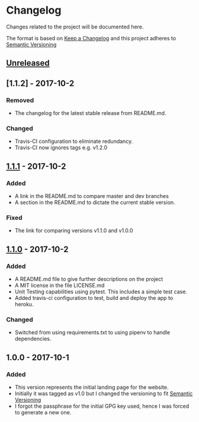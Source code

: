 # Changelog
Changes related to the project will be documented here.

The format is based on [Keep a Changelog](http://keepachangelog.com/en/1.0.0/)
and this project adheres to [Semantic Versioning](http://semver.org/spec/v2.0.0.html)

## [Unreleased]

## [1.1.2] - 2017-10-2
### Removed
- The changelog for the latest stable release from README.md.

### Changed
- Travis-CI configuration to eliminate redundancy.
- Travis-CI now ignores tags e.g. v1.2.0

## [1.1.1] - 2017-10-2
### Added
- A link in the README.md to compare master and dev branches
- A section in the README.md to dictate the current stable version.

### Fixed
- The link for comparing versions v1.1.0 and v1.0.0

## [1.1.0] - 2017-10-2
### Added
- A README.md file to give further descriptions on the project
- A MIT license in the file LICENSE.md
- Unit Testing capabilities using pytest. This includes a simple
  test case.
- Added travis-ci configuration to test, build and deploy the app
  to heroku.

### Changed
- Switched from using requirements.txt to using pipenv to handle dependencies.

## 1.0.0 - 2017-10-1
### Added
- This version represents the initial landing page for the website.
- Initially it was tagged as v1.0 but I changed the versioning to fit
  [Semantic Versioning](http://semver.org/spec/v2.0.0.html)
- I forgot the passphrase for the initial GPG key used, hence I was forced to
  generate a new one.

[Unreleased]: https://github.com/vickz84259/personal_website/compare/master...dev
[1.1.1]: https://github.com/vickz84259/personal_website/compare/v1.1.0...v1.1.1
[1.1.0]: https://github.com/vickz84259/personal_website/compare/v1.0.0...v1.1.0
